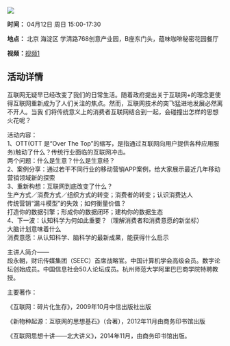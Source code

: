 ![](http://www.swarma.org/files/201503310511_4fb1aaa10b4c0bf.jpg)

**时间：** 04月12日 周日 15:00-17:30

**地点：** 北京 海淀区 学清路768创意产业园，B座东门头，蕴味咖啡秘密花园餐厅

**视频：**[视频1](http://v.youku.com/v_show/id_XOTU0NzMzMTMy.html?from=s1.8-1-1.2)

##  活动详情

互联网无疑早已经改变了我们的日常生活。随着政府提出关于互联网+的理念更使得互联网重新成为了人们关注的焦点。然而，互联网技术的突飞猛进地发展必然离不开人。当我
们将传统意义上的消费者互联网结合到一起，会碰撞出怎样的思想火花呢？  
  
活动内容：  
1、OTT(OTT 是“Over The Top”的缩写，是指通过互联网向用户提供各种应用服务)触动了什么？传统行业面临的互联网冲击。  
两个问题：什么是生意？什么是生意经？  
2、案例分享：通过若干不同行业的移动营销APP案例，给大家展示最近几年移动营销领域新的探索  
3、重新构想：互联网到底改变了什么？  
生产方式／消费方式／组织方式的转变；消费者的转变；认识消费达人  
传统营销“漏斗模型”的失效；如何衡量价值？  
打造你的数据引擎；形成你的数据闭环；建构你的数据生态  
4、下一波：认知科学为何如此重要？（理解消费者和消费意愿的新坐标）  
大脑计划意味着什么  
消费意愿：从认知科学、脑科学的最新成果，能获得什么启示  
  
主讲人简介——  
段永朝，财讯传媒集团（SEEC）首席战略官。中国计算机学会高级会员。数字论坛创始成员。中国信息社会50人论坛成员。杭州师范大学阿里巴巴商学院特聘教授。  
  
主要著作：  
  
《互联网：碎片化生存》，2009年10月中信出版社出版  
  
《新物种起源：互联网的思想基石》（合著），2012年11月由商务印书馆出版  
  
《互联网思想十讲——北大讲义》，2014年11月，由商务印书馆出版。


